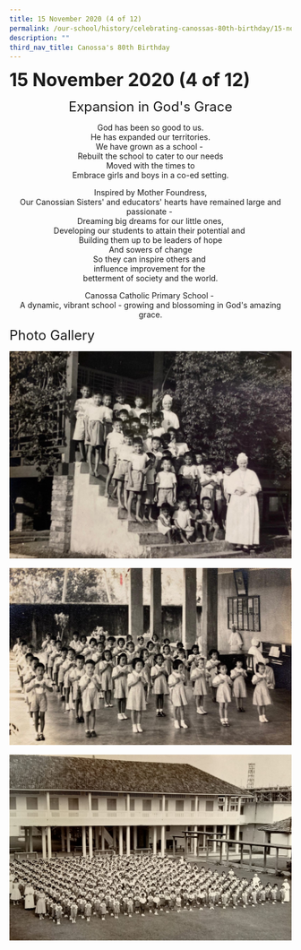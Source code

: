 ```yaml
---
title: 15 November 2020 (4 of 12)
permalink: /our-school/history/celebrating-canossas-80th-birthday/15-november-2020-4-of-12
description: ""
third_nav_title: Canossa's 80th Birthday
---
```

**<font size=6>15 November 2020 (4 of 12)</font>**

<center>
	
<font size=5>Expansion in God's Grace</font>

God has been so good to us.  
He has expanded our territories.  
We have grown as a school -   
Rebuilt the school to cater to our needs  
Moved with the times to  
Embrace girls and boys in a co-ed setting.  
  
Inspired by Mother Foundress,  
Our Canossian Sisters' and educators' hearts have remained large and passionate -   
Dreaming big dreams for our little ones,  
Developing our students to attain their potential and   
Building them up to be leaders of hope  
And sowers of change  
So they can inspire others and   
influence improvement for the   
betterment of society and the world.  
  
Canossa Catholic Primary School -   
A dynamic, vibrant school - growing and blossoming in God's amazing grace.
	
</center>

<font size=5>Photo Gallery</font>

![](/images/History/15%20Nov%2020%201.jpeg)

![](/images/History/15%20Nov%2020%202.jpeg)

![](/images/History/15%20Nov%2020%203.jpeg)